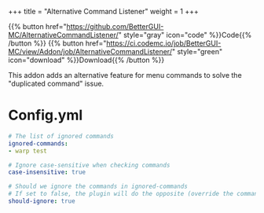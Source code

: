 +++
title = "Alternative Command Listener"
weight = 1
+++

{{% button href="https://github.com/BetterGUI-MC/AlternativeCommandListener/" style="gray" icon="code" %}}Code{{% /button %}} {{% button href="https://ci.codemc.io/job/BetterGUI-MC/view/Addon/job/AlternativeCommandListener/" style="green" icon="download" %}}Download{{% /button %}}

This addon adds an alternative feature for menu commands to solve the "duplicated command" issue.

# Config.yml

```yaml
# The list of ignored commands
ignored-commands:
- warp test

# Ignore case-sensitive when checking commands
case-insensitive: true

# Should we ignore the commands in ignored-commands
# If set to false, the plugin will do the opposite (override the commands in ignored-commands)
should-ignore: true
```
